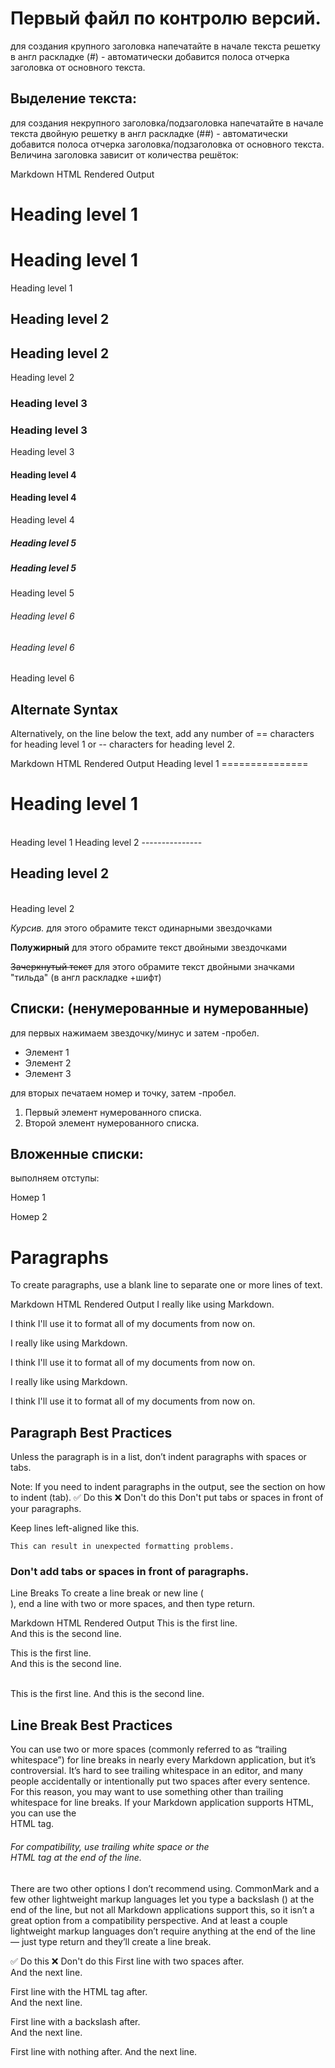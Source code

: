 # Первый файл по контролю версий.

для создания крупного заголовка напечатайте в начале текста решетку в англ раскладке (#) - автоматически добавится полоса отчерка заголовка от основного текста.

## Выделение текста:
для создания некрупного заголовка/подзаголовка напечатайте в начале текста двойную решетку в англ раскладке (##) - автоматически добавится полоса отчерка заголовка/подзаголовка от основного текста.
Величина заголовка зависит от количества решёток:

Markdown	HTML	Rendered Output
# Heading level 1	<h1>Heading level 1</h1>	
Heading level 1
## Heading level 2	<h2>Heading level 2</h2>	
Heading level 2
### Heading level 3	<h3>Heading level 3</h3>	
Heading level 3
#### Heading level 4	<h4>Heading level 4</h4>	
Heading level 4
##### Heading level 5	<h5>Heading level 5</h5>	
Heading level 5
###### Heading level 6	<h6>Heading level 6</h6>	
Heading level 6

## Alternate Syntax

Alternatively, on the line below the text, add any number of == characters for heading level 1 or -- characters for heading level 2.

Markdown	HTML	Rendered Output
Heading level 1
===============	<h1>Heading level 1</h1>	
Heading level 1
Heading level 2
---------------	<h2>Heading level 2</h2>	
Heading level 2

*Курсив.* для этого обрамите текст одинарными звездочками

**Полужирный** для этого обрамите текст двойными звездочками

~~Зачеркнутый текст~~ для этого обрамите текст двойными значками "тильда" (в англ раскладке +шифт)

## Списки: (ненумерованные и нумерованные)

для первых нажимаем звездочку/минус и затем -пробел.

* Элемент 1
* Элемент 2
* Элемент 3

для вторых печатаем номер и точку, затем -пробел.

1. Первый элемент нумерованного списка.
2. Второй элемент нумерованного списка.

## Вложенные списки:
выполняем отступы:

 Номер 1

 Номер 2


# Paragraphs
To create paragraphs, use a blank line to separate one or more lines of text.

Markdown	HTML	Rendered Output
I really like using Markdown.

I think I'll use it to format all of my documents from now on.	<p>I really like using Markdown.</p>

<p>I think I'll use it to format all of my documents from now on.</p>	
I really like using Markdown.

I think I'll use it to format all of my documents from now on.

## Paragraph Best Practices
Unless the paragraph is in a list, don’t indent paragraphs with spaces or tabs.

 Note: If you need to indent paragraphs in the output, see the section on how to indent (tab).
✅  Do this	❌  Don't do this
Don't put tabs or spaces in front of your paragraphs.

Keep lines left-aligned like this.

    This can result in unexpected formatting problems.

  ### Don't add tabs or spaces in front of paragraphs.
Line Breaks
To create a line break or new line (<br>), end a line with two or more spaces, and then type return.

Markdown	HTML	Rendered Output
This is the first line.  
And this is the second line.	<p>This is the first line.<br>
And this is the second line.</p>	
This is the first line.
And this is the second line.

## Line Break Best Practices
You can use two or more spaces (commonly referred to as “trailing whitespace”) for line breaks in nearly every Markdown application, but it’s controversial. It’s hard to see trailing whitespace in an editor, and many people accidentally or intentionally put two spaces after every sentence. For this reason, you may want to use something other than trailing whitespace for line breaks. If your Markdown application supports HTML, you can use the <br> HTML tag.

###### For compatibility, use trailing white space or the <br> HTML tag at the end of the line.

There are two other options I don’t recommend using. CommonMark and a few other lightweight markup languages let you type a backslash (\) at the end of the line, but not all Markdown applications support this, so it isn’t a great option from a compatibility perspective. And at least a couple lightweight markup languages don’t require anything at the end of the line — just type return and they’ll create a line break.

✅  Do this	❌  Don't do this
First line with two spaces after.  
And the next line.

First line with the HTML tag after.<br>
And the next line.

First line with a backslash after.\
And the next line.

First line with nothing after.
And the next line.

